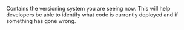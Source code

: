Contains the versioning system you are seeing now. This will help developers be able to identify what code is currently deployed and if
something has gone wrong.
